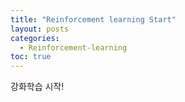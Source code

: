 ```yaml
---
title: "Reinforcement learning Start"
layout: posts
categories:
  - Reinforcement-learning
toc: true
---
```


강화학습 시작!